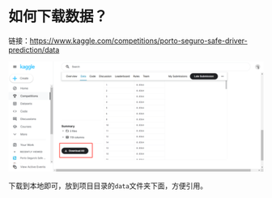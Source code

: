 # 如何下载数据？


链接：https://www.kaggle.com/competitions/porto-seguro-safe-driver-prediction/data

![输入图片说明](../../pic/download_data.png)

下载到本地即可，放到项目目录的`data`文件夹下面，方便引用。

